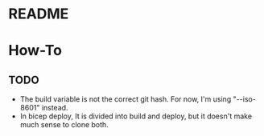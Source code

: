# README

# How-To 

## TODO

- The build variable is not the correct git hash. For now, I'm using "--iso-8601" instead.
- In bicep deploy, It is divided into build and deploy, but it doesn't make much sense to clone both.
